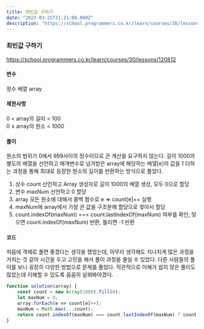 ```yaml
---
title: 최빈값 구하기
date: "2023-03-25T21:21:00.000Z"
description: "https://school.programmers.co.kr/learn/courses/30/lessons/120812"
---
```

### 최빈값 구하기   
https://school.programmers.co.kr/learn/courses/30/lessons/120812    
    
#### 변수    
정수 배열 array    
    
#### 제한사항    
0 < array의 길이 < 100    
0 ≤ array의 원소 < 1000    
    
#### 풀이    
원소의 범위가 0에서 999사이의 정수이므로 큰 계산을 요구하지 않는다. 길이 1000의 별도의 배열을 선언하고 매개변수로 넘겨받은 array에 해당하는 배열[e]의 값을 1 더하는 과정을 통해 최대로 등장한 원소의 길이를 반환하는 방식으로 풀었다.    
1. 상수 count 선언하고 Array 생성자로 길이 1000의 배열 생성, 모두 0으로 할당    
2. 변수 maxNum 선언하고 0 할당    
3. array 모든 원소에 대해서 콜백 함수로 e => count[e]++ 실행    
4. maxNum에 array에서 가장 큰 값을 구조분해 할당으로 찾아서 할당    
5. count.indexOf(maxNum) === count.lastIndexOf(maxNum) 여부를 확인, 맞으면 count.indexOf(maxNum) 반환, 틀리면 -1 반환    

#### 코드    
처음에 객체로 풀면 좋겠다는 생각을 했었는데, 아무리 생각해도 지나치게 많은 과정을 거치는 것 같아 시간을 두고 고민을 해서 풀이 과정을 줄일 수 있었다. 다른 사람들의 풀이를 보니 굉장히 다양한 방법으로 문제를 풀었다. 직관적으로 이해가 쉽지 않은 풀이도 많았는데 이해할 수 있도록 꼼꼼히 살펴봐야겠다.    
```JavaScript
function solution(array) {
    const count = new Array(1000).fill(0);
    let maxNum = 0;
    array.forEach(e => count[e]++);
    maxNum = Math.max(...count);
    return count.indexOf(maxNum) === count.lastIndexOf(maxNum) ? count.indexOf(maxNum) : -1;
}
```